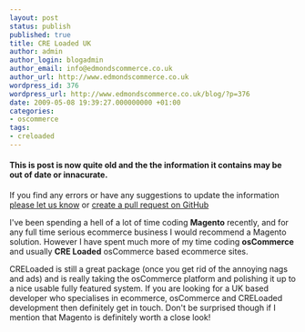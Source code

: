 ```yaml
---
layout: post
status: publish
published: true
title: CRE Loaded UK
author: admin
author_login: blogadmin
author_email: info@edmondscommerce.co.uk
author_url: http://www.edmondscommerce.co.uk
wordpress_id: 376
wordpress_url: http://www.edmondscommerce.co.uk/blog/?p=376
date: 2009-05-08 19:39:27.000000000 +01:00
categories:
- oscommerce
tags:
- creloaded
---
```

<div class="oldpost"><h4>This is post is now quite old and the the information it contains may be out of date or innacurate.</h4>
<p>
If you find any errors or have any suggestions to update the information <a href="http://edmondscommerce.github.io/contact-us/index.html">please let us know</a>
or <a href="https://github.com/edmondscommerce/edmondscommerce.github.io">create a pull request on GitHub</a>
</p>
</div>
I've been spending a hell of a lot of time coding <b>Magento</b> recently, and for any full time serious ecommerce business I would recommend a Magento solution. However I have spent much more of my time coding <b>osCommerce</b> and usually <b>CRE Loaded</b> osCommerce based ecommerce sites.

CRELoaded is still a great package (once you get rid of the annoying nags and ads) and is really taking the osCommerce platform and polishing it up to a nice usable fully featured system. If you are looking for a UK based developer who specialises in ecommerce, osCommerce and CRELoaded development then definitely get in touch. Don't be surprised though if I mention that Magento is definitely worth a close look! 
